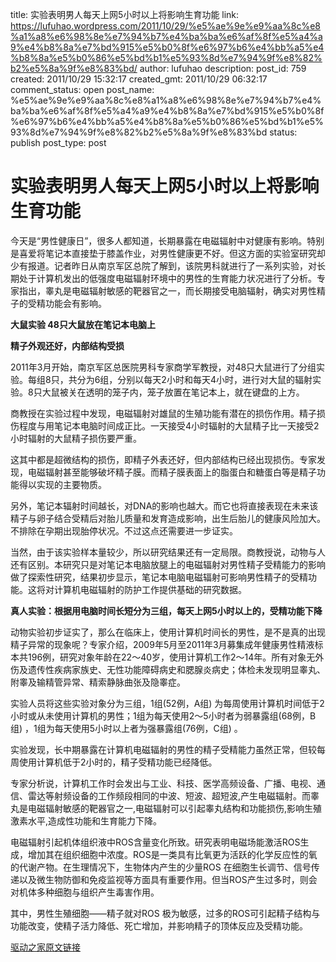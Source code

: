title: 实验表明男人每天上网5小时以上将影响生育功能
link: https://lufuhao.wordpress.com/2011/10/29/%e5%ae%9e%e9%aa%8c%e8%a1%a8%e6%98%8e%e7%94%b7%e4%ba%ba%e6%af%8f%e5%a4%a9%e4%b8%8a%e7%bd%915%e5%b0%8f%e6%97%b6%e4%bb%a5%e4%b8%8a%e5%b0%86%e5%bd%b1%e5%93%8d%e7%94%9f%e8%82%b2%e5%8a%9f%e8%83%bd/
author: lufuhao
description: 
post_id: 759
created: 2011/10/29 15:32:17
created_gmt: 2011/10/29 06:32:17
comment_status: open
post_name: %e5%ae%9e%e9%aa%8c%e8%a1%a8%e6%98%8e%e7%94%b7%e4%ba%ba%e6%af%8f%e5%a4%a9%e4%b8%8a%e7%bd%915%e5%b0%8f%e6%97%b6%e4%bb%a5%e4%b8%8a%e5%b0%86%e5%bd%b1%e5%93%8d%e7%94%9f%e8%82%b2%e5%8a%9f%e8%83%bd
status: publish
post_type: post

# 实验表明男人每天上网5小时以上将影响生育功能

今天是“男性健康日”，很多人都知道，长期暴露在电磁辐射中对健康有影响。特别是喜爱将笔记本直接垫于膝盖作业，对男性健康更不好。但这方面的实验室研究却少有报道。记者昨日从南京军区总院了解到，该院男科就进行了一系列实验，对长期处于计算机发出的低强度电磁辐射环境中的男性的生育能力状况进行了分析。专家指出，睾丸是电磁辐射敏感的靶器官之一，而长期接受电脑辐射，确实对男性精子的受精功能会有影响。 

**大鼠实验 48只大鼠放在笔记本电脑上**

**精子外观还好，内部结构受损**

2011年3月开始，南京军区总医院男科专家商学军教授，对48只大鼠进行了分组实验。每组8只，共分为6组，分别以每天2小时和每天4小时，进行对大鼠的辐射实验。8只大鼠被关在透明的笼子内，笼子放置在笔记本上，就在键盘的上方。 

商教授在实验过程中发现，电磁辐射对雄鼠的生殖功能有潜在的损伤作用。精子损伤程度与用笔记本电脑时间成正比。一天接受4小时辐射的大鼠精子比一天接受2小时辐射的大鼠精子损伤要严重。 

这其中都是超微结构的损伤，即精子外表还好，但内部结构已经出现损伤。专家发现，电磁辐射甚至能够破坏精子膜。而精子膜表面上的脂蛋白和糖蛋白等是精子功能得以实现的主要物质。 

另外，笔记本辐射时间越长，对DNA的影响也越大。而它也将直接表现在未来该精子与卵子结合受精后对胎儿质量和发育造成影响，出生后胎儿的健康风险加大。不排除在孕期出现胎停状况。不过这点还需要进一步证实。 

当然，由于该实验样本量较少，所以研究结果还有一定局限。商教授说，动物与人还有区别。本研究只是对笔记本电脑放腿上的电磁辐射对男性精子受精能力的影响做了探索性研究，结果初步显示，笔记本电脑电磁辐射可影响男性精子的受精功能。这将对计算机电磁辐射的防护工作提供基础的研究数据。 

**真人实验：根据用电脑时间长短分为三组，每天上网5小时以上的，受精功能下降**

动物实验初步证实了，那么在临床上，使用计算机时间长的男性，是不是真的出现精子异常的现象呢？专家介绍，2009年5月至2011年3月募集成年健康男性精液标本共196例，研究对象年龄在22～40岁，使用计算机工作2～14年。所有对象无外伤及遗传性疾病家族史、无性功能障碍病史和腮腺炎病史；体检未发现明显睾丸、附睾及输精管异常、精索静脉曲张及隐睾症。 

实验人员将这些实验对象分为三组，1组(52例，A组) 为每周使用计算机时间低于2小时或从未使用计算机的男性；1组为每天使用2～5小时者为弱暴露组(68例，B组) ，1组为每天使用5小时以上者为强暴露组(76例，C组) 。 

实验发现，长中期暴露在计算机电磁辐射的男性的精子受精能力虽然正常，但较每周使用计算机低于2小时的，精子受精功能已经降低。 

专家分析说，计算机工作时会发出与工业、科技、医学高频设备、广播、电视、通信、雷达等射频设备的工作频段相同的中波、短波、超短波,产生电磁辐射。而睾丸是电磁辐射敏感的靶器官之一,电磁辐射可以引起睾丸结构和功能损伤,影响生殖激素水平,造成性功能和生育能力下降。 

电磁辐射引起机体组织液中ROS含量变化所致。研究表明电磁场能激活ROS生成，增加其在组织细胞中浓度。ROS是一类具有比氧更为活跃的化学反应性的氧的代谢产物。在生理情况下，生物体内产生的少量ROS 在细胞生长调节、信号传递以及微生物防御和免疫监视等方面具有重要作用。但当ROS产生过多时，则会对机体多种细胞与组织产生毒害作用。 

其中，男性生殖细胞——精子就对ROS 极为敏感，过多的ROS可引起精子结构与功能改变，使精子活力降低、死亡增加，并影响精子的顶体反应及受精功能。 

[驱动之家原文链接](http://news.mydrivers.com/1/207/207810.htm)